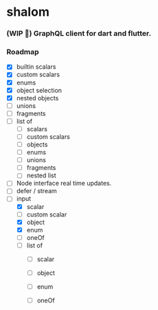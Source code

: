 # shalom
### (WIP 🚧) GraphQL client for dart and flutter.


### Roadmap
- [x] builtin scalars
- [x] custom scalars
- [x] enums
- [x] object selection
- [x] nested objects
- [ ] unions
- [ ] fragments
- [ ] list of
    - [ ] scalars
    - [ ] custom scalars
    - [ ] objects
    - [ ] enums
    - [ ] unions
    - [ ] fragments
    - [ ] nested list
- [ ] Node interface real time updates.
- [ ] defer / stream
- [ ] input
    - [x] scalar
    - [ ] custom scalar
    - [x] object
    - [x] enum
    - [ ] oneOf
    - [ ] list of
        - [ ] scalar
        - [ ] object
        - [ ] enum
        - [ ] oneOf  
 
